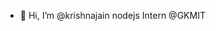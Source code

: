 - 👋 Hi, I’m @krishnajain nodejs Intern @GKMIT

<!---
krishnajainGKMIT/krishnajainGKMIT is a ✨ special ✨ repository because its `README.md` (this file) appears on your GitHub profile.
You can click the Preview link to take a look at your changes.
--->
